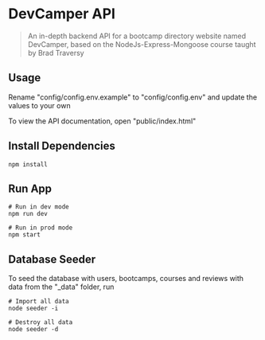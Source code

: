 # DevCamper API

> An in-depth backend API for a bootcamp directory website named DevCamper, based on the NodeJs-Express-Mongoose course taught by Brad Traversy

## Usage

Rename "config/config.env.example" to "config/config.env" and update the values to your own

To view the API documentation, open "public/index.html"

## Install Dependencies

```
npm install
```

## Run App

```
# Run in dev mode
npm run dev

# Run in prod mode
npm start
```

## Database Seeder

To seed the database with users, bootcamps, courses and reviews with data from the "\_data" folder, run

```
# Import all data
node seeder -i

# Destroy all data
node seeder -d
```
